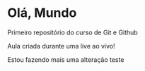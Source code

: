 # Olá, Mundo
 Primeiro repositório do curso de Git e Github

Aula criada durante uma live ao vivo!

Estou fazendo mais uma alteração teste

